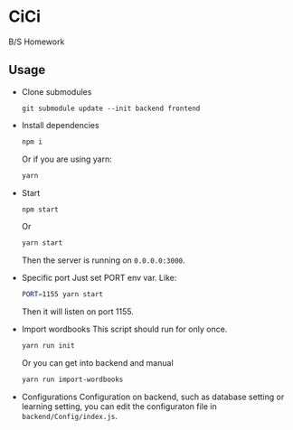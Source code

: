 # CiCi
B/S Homework

## Usage
- Clone submodules
	```
	git submodule update --init backend frontend
	```
- Install dependencies
	```bash
	npm i
	```
	Or if you are using yarn:
	```bash
	yarn
	```
- Start
	```bash
	npm start
	```
	Or
	```bash
	yarn start
	```
	Then the server is running on `0.0.0.0:3000`.

- Specific port
	Just set PORT env var. Like:
	```bash
	PORT=1155 yarn start
	```
	Then it will listen on port 1155.

- Import wordbooks
	This script should run for only once.
	```bash
	yarn run init
	```
	Or you can get into backend and manual
	```bash
	yarn run import-wordbooks
	```
- Configurations
	Configuration on backend, such as database setting or learning setting, you can edit the configuraton file in `backend/Config/index.js`.
